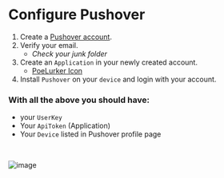 
# Configure Pushover

1. Create a [Pushover account](https://pushover.net/signup).
2. Verify your email. 
    - *Check your junk folder*
4. Create an `Application` in your newly created account. 
    - [PoeLurker Icon](https://github.com/C1rdec/Poe-Lurker/blob/master/LurkerIcon.png)
6. Install `Pushover` on your `device` and login with your account.


### With all the above you should have:
 - your `UserKey` 
 - Your `ApiToken` (Application)
 - Your `Device` listed in Pushover profile page

<br/>

![image](https://user-images.githubusercontent.com/5436436/151669534-90e04aaa-60ea-4e35-aa13-a1888f8b8fc3.png)

